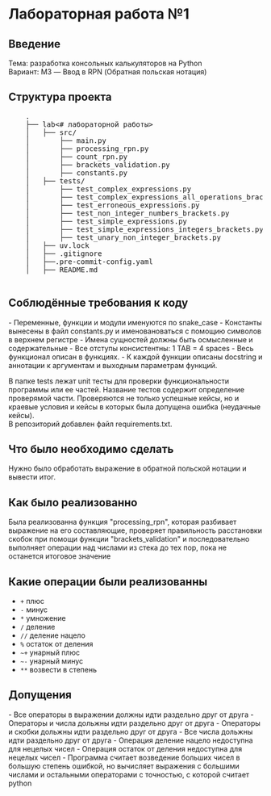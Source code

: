 <h1>Лабораторная работа №1</h1>

## Введение
Тема: разработка консольных калькуляторов на Python
<br>
Вариант: M3 — Ввод в RPN (Обратная польская нотация)


## Структура проекта

 <pre>
    .
    ├── lab<# лабораторной работы>                                              # Кодовая база вашей лабораторной работы
    │   ├── src/                                                                # Исходный код
    │       ├── main.py                                                         # Главный исполняемый файл
    │       ├── processing_rpn.py                                               # Реализация функции для обработки исходного выражения
    │       ├── count_rpn.py                                                    # Реализация функции для вычисления обратной польской нотации
    │       ├── brackets_validation.py                                          # Реализация функции для проверки правильности расстановки скобок в выражении
    │       ├── constants.py                                                    # константы
    │   ├── tests/                                                              # Unit тесты
    │       ├── test_complex_expressions.py                                     # Unit тесты на сложные выражения
    │       ├── test_complex_expressions_all_operations_brackets.py             # Unit тесты на сложные варажения с всевозможными операциями и скобками
    │       ├── test_erroneous_expressions.py                                   # Unit тесты на ошибочные выражения
    │       ├── test_non_integer_numbers_brackets.py                            # Unit тесты на нецелые числа
    │       ├── test_simple_expressions.py                                      # Unit тесты на простые выражения
    │       ├── test_simple_expressions_integers_brackets.py                    # Unit тесты на простые выражения со скобками
    │       ├── test_unary_non_integer_brackets.py                              # Unit тесты на выражения с унарными операциями, скобкаи, нецелыми числами
    │   ├── uv.lock                                                             # зависимости вашего проекта
    │   ├── .gitignore                                                          # git ignore файл
    │   ├──.pre-commit-config.yaml                                              # Средства автоматизации проверки кодстайла
    │   ├── README.md                                                           # Описание проекта

</pre>

<h2>Соблюдённые требования к коду</h2>
- Переменные, функции и модули именуются по snake_case
- Константы вынесены в файл constants.py и именовановаться с помощию символов в верхнем регистре
- Имена сущностей должны быть осмысленные и содержательные
- Все отступы консистентны: 1 TAB = 4 spaces
- Весь функционал описан в функциях.
- К каждой функции описаны docstring и аннотации к аргументам и выходным параметрам функций.

В папке tests лежат unit тесты для проверки функциональности программы или ее частей. Название тестов содержит определение проверямой части. Проверяются не только успешные кейсы, но и краевые условия и кейсы в которых была допущена ошибка (неудачные кейсы).
<br>
В репозиторий добавлен файл requirements.txt.

<h2>Что было необходимо сделать</h2>

Нужно было обработать выражение в обратной польской нотации и вывести итог.

<h2>Как было реализованно</h2>

Была реализованна функция "processing_rpn", которая разбивает выражение на его составляющие, проверяет правильность расстановки скобок при помощи функции "brackets_validation" и последовательно выполняет операции над числами из стека до тех пор, пока не останется итоговое значение

<h2>Какие операции были реализованны</h2>

- `+` плюс
- `-` минус
- `*` умножение
- `/` деление
- `//` деление нацело
- `%` остаток от деления
- `~+` унарный плюс
- `~-` унарный минус
- `**` возвести в степень

<h2>Допущения</h2>
- Все операторы в выражении должны идти раздельно друг от друга
- Операторы и числа дольжны идти раздельно друг от друга
- Операторы и скобки дольжны идти раздельно друг от друга
- Все числа дольжны идти раздельно друг от друга
- Операция деление нацело недоступна для нецелых чисел
- Операция остаток от деления недоступна для нецелых чисел
- Программа считает возведение больших чисел в большую степень ошибкой, но вычисляет выражения с большими числами и остальными операторами с точностью, с которой считает python
